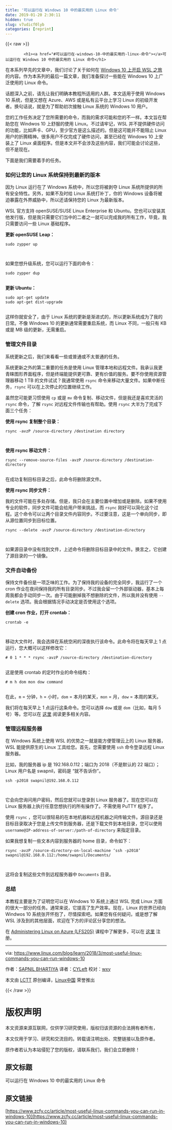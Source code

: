 ```yaml
---
title: '可以运行在 Windows 10 中的最实用的 Linux 命令' 
date: 2019-01-20 2:30:11
hidden: true
slug: v7udicf0lyb
categories: [reprint]
---
```


{{< raw >}}

            <h1><a href="#可以运行在-windows-10-中的最实用的-linux-命令"></a>可以运行在 Windows 10 中的最实用的 Linux 命令</h1>
<p>在本系列早先的文章中，我们讨论了关于如何在 <a href="https://www.linux.com/blog/learn/2018/2/how-get-started-using-wsl-windows-10">Windows 10 上开启 WSL 之旅</a> 的内容。作为本系列的最后一篇文章，我们准备探讨一些能在 Windows 10 上广泛使用的 Linux 命令。</p>
<p>话题深入之前，请先让我们明确本教程所适用的人群。本文适用于使用 Windows 10 系统，但是又想在 Azure、AWS 或是私有云平台上学习 Linux 的初级开发者。换句话说，就是为了帮助初次接触 Linux 系统的 Windows 10 用户。</p>
<p>您的工作任务决定了您所需要的命令，而我的需求可能和您的不一样。本文旨在帮助您在 Windwos 10 上舒服的使用 Linux。不过请牢记，WSL 并不提供硬件访问的功能，比如声卡、GPU，至少官方是这么描述的。但是这可能并不能阻止 Linux 用户的折腾精神。很多用户不仅完成了硬件访问，甚至已经在 Windows 10 上安装上了 Linux 桌面程序。但是本文并不会涉及这些内容，我们可能会讨论这些，但不是现在。</p>
<p>下面是我们需要着手的任务。</p>
<h3><a href="#如何让您的-linux-系统保持到最新的版本"></a>如何让您的 Linux 系统保持到最新的版本</h3>
<p>因为 Linux 运行在了 Windows 系统中，所以您将被剥夺 Linux 系统所提供的所有安全特性。另外，如果不及时给 Linux 系统打补丁，你的 Windows 设备将被迫暴露在外界威胁中，所以还请保持您的 Linux 为最新版本。</p>
<p>WSL 官方支持 openSUSE/SUSE Linux Enterprise 和 Ubuntu。您也可以安装其他发行版，但是我只需要它们当中的二者之一就可以完成我的所有工作，毕竟，我只需要访问一些 Linux 基础程序。</p>
<p><strong>更新 openSUSE Leap：</strong></p>
<pre><code class="hljs ebnf"><span class="hljs-attribute">sudo zypper up</span>

</code></pre><p>如果您想升级系统，您可以运行下面的命令：</p>
<pre><code class="hljs ebnf"><span class="hljs-attribute">sudo zypper dup</span>

</code></pre><p><strong>更新 Ubuntu：</strong></p>
<pre><code class="hljs routeros">sudo apt-<span class="hljs-builtin-name">get</span> update
sudo apt-<span class="hljs-builtin-name">get</span> dist-upgrade

</code></pre><p>这样你就安全了，由于 Linux 系统的更新是渐进式的，所以更新系统成为了我的日常。不像 Windows 10 的更新通常需要重启系统，而 Linux 不同，一般只有 KB 或是 MB 级的更新，无需重启。</p>
<h3><a href="#管理文件目录"></a>管理文件目录</h3>
<p>系统更新之后，我们来看看一些或普通或不太普通的任务。</p>
<p>系统更新之外的第二重要的任务是使用 Linux 管理本地和远程文件。我承认我更青睐图形界面程序，但是终端能提供更可靠、更有价值的服务。要不你使用资源管理器移动 1 TB 的文件试试？我通常使用 <code>rsync</code> 命令来移动大量文件。如果中断任务，<code>rsync</code> 可以在上次停止的位置继续工作。</p>
<p>虽然您可能更习惯使用 <code>cp</code> 或是 <code>mv</code> 命令复制、移动文件，但是我还是喜欢灵活的 <code>rsync</code> 命令，了解 <code>rsync</code> 对远程文件传输也有帮助。使用 <code>rsync</code> 大半为了完成下面三个任务：</p>
<p><strong>使用 rsync 复制整个目录：</strong></p>
<pre><code class="hljs jboss-cli">rsync -avzP <span class="hljs-string">/source-directory</span> <span class="hljs-string">/destination</span> directory

</code></pre><p><strong>使用 rsync 移动文件：</strong></p>
<pre><code class="hljs vim">rsync --<span class="hljs-built_in">remove</span>-<span class="hljs-keyword">source</span>-<span class="hljs-keyword">files</span> -avzP /<span class="hljs-keyword">source</span>-directory /destination-directory

</code></pre><p>在成功复制目标目录之后，此命令将删除源文件。</p>
<p><strong>使用 rsync 同步文件：</strong></p>
<p>我的文件可能在多处存储。但是，我只会在主要位置中增加或是删除。如果不使用专业的软件，同步文件可能会给用户带来挑战，而 <code>rsync</code> 刚好可以简化这个过程。这个命令可以让两个目录文件内容同步。不过要注意，这是一个单向同步，即从源位置同步到目标位置。</p>
<pre><code class="hljs jboss-cli">rsync <span class="hljs-params">--delete</span> -avzP <span class="hljs-string">/source-directory</span> <span class="hljs-string">/destination-directory</span>

</code></pre><p>如果源目录中没有找到文件，上述命令将删除目标目录中的文件。换言之，它创建了源目录的一个镜像。</p>
<h3><a href="#文件自动备份"></a>文件自动备份</h3>
<p>保持文件备份是一项乏味的工作。为了保持我的设备的完全同步，我运行了一个 cron 作业在夜间保持我的所有目录同步。不过我会留一个外部驱动器，基本上每周我都会手动同步一次。由于可能删掉我不想删除的文件，所以我并没有使用 <code>--delete</code> 选项。我会根据情况手动决定是否使用这个选项。</p>
<p><strong>创建 cron 作业，打开 crontab：</strong></p>
<pre><code class="hljs ebnf"><span class="hljs-attribute">crontab -e</span>

</code></pre><p>移动大文件时，我会选择在系统空闲的深夜执行该命令。此命令将在每天早上 1 点运行，您大概可以这样修改它：</p>
<pre><code class="hljs shell"><span class="hljs-meta">#</span><span class="bash"> 0 1 * * * rsync -avzP /<span class="hljs-built_in">source</span>-directory /destination-directory</span>

</code></pre><p>这是使用 crontab 的定时作业的命令结构：</p>
<pre><code class="hljs shell"><span class="hljs-meta">#</span><span class="bash"> m h dom mon dow <span class="hljs-built_in">command</span></span>

</code></pre><p>在此，<code>m</code> = 分钟，<code>h</code> = 小时，<code>dom</code> = 本月的某天，<code>mon</code> = 月，<code>dow</code> = 本周的某天。</p>
<p>我们将在每天早上 1 点运行这条命令。您可以选择 <code>dow</code> 或是 <code>dom</code>（比如，每月 5 号）等。您可以在 <a href="http://www.adminschoice.com/crontab-quick-reference">这里</a> 阅读更多相关内容。</p>
<h3><a href="#管理远程服务器"></a>管理远程服务器</h3>
<p>在 Windows 系统上使用 WSL 的优势之一就是能方便管理云上的 Linux 服务器，WSL 能提供原生的 Linux 工具给您。首先，您需要使用 <code>ssh</code> 命令登录远程 Linux 服务器。</p>
<p>比如，我的服务器 ip 是 192.168.0.112；端口为 2018（不是默认的 22 端口）；Linux 用户名是 swapnil，密码是 “就不告诉你”。</p>
<pre><code class="hljs css"><span class="hljs-selector-tag">ssh</span> <span class="hljs-selector-tag">-p2018</span> <span class="hljs-selector-tag">swapnil</span>@<span class="hljs-keyword">192</span>.<span class="hljs-keyword">168</span>.<span class="hljs-keyword">0</span>.<span class="hljs-keyword">112</span>

</code></pre><p>它会向您询问用户密码，然后您就可以登录到 Linux 服务器了。现在您可以在 Linux 服务器上执行任意您想执行的所有操作了。不需使用 PuTTY 程序了。</p>
<p>使用 <code>rsync</code> ，您可以很轻易的在本地机器和远程机器之间传输文件。源目录还是目标目录取决于您是上传文件到服务器，还是下载文件到本地目录，您可以使用 <code>username@IP-address-of-server:/path-of-directory</code> 来指定目录。</p>
<p>如果我想复制一些文本内容到服务器的 home 目录，命令如下：</p>
<pre><code class="hljs elixir">rsync -avzP /source-directory-on-local-machine ‘ssh -p2018’ swapnil<span class="hljs-variable">@192</span>.<span class="hljs-number">168.0</span>.<span class="hljs-number">112</span><span class="hljs-symbol">:/home/swapnil/Documents/</span>

</code></pre><p>这将会复制这些文件到远程服务器中 <code>Documents</code> 目录。</p>
<h3><a href="#总结"></a>总结</h3>
<p>本教程主要是为了证明您可以在 Windows 10 系统上通过 WSL 完成 Linux 方面的很大一部分的任务。通常来说，它提高了生产效率。现在，Linux 的世界已经向 Windwos 10 系统张开怀抱了，尽情探索吧。如果您有任何疑问，或是想了解 WSL 涉及到的其他层面，欢迎在下方的评论区分享您的想法。</p>
<p>在 <a href="https://training.linuxfoundation.org/linux-courses/system-administration-training/administering-linux-on-azure">Administering Linux on Azure (LFS205)</a> 课程中了解更多，可以在 <a href="http://bit.ly/2FpFtPg">这里</a> 注册。</p>
<hr>
<p>via: <a href="https://www.linux.com/blog/learn/2018/3/most-useful-linux-commands-you-can-run-windows-10">https://www.linux.com/blog/learn/2018/3/most-useful-linux-commands-you-can-run-windows-10</a></p>
<p>作者：<a href="https://www.linux.com/users/arnieswap">SAPNIL BHARTIYA</a> 译者：<a href="https://github.com/CYLeft">CYLeft</a> 校对：<a href="https://github.com/wxy">wxy</a></p>
<p>本文由 <a href="https://github.com/LCTT/TranslateProject">LCTT</a> 原创编译，<a href="https://linux.cn/">Linux中国</a> 荣誉推出</p>

          
{{< /raw >}}

# 版权声明
本文资源来源互联网，仅供学习研究使用，版权归该资源的合法拥有者所有，

本文仅用于学习、研究和交流目的。转载请注明出处、完整链接以及原作者。

原作者若认为本站侵犯了您的版权，请联系我们，我们会立即删除！

## 原文标题
可以运行在 Windows 10 中的最实用的 Linux 命令

## 原文链接
[https://www.zcfy.cc/article/most-useful-linux-commands-you-can-run-in-windows-10](https://www.zcfy.cc/article/most-useful-linux-commands-you-can-run-in-windows-10)

